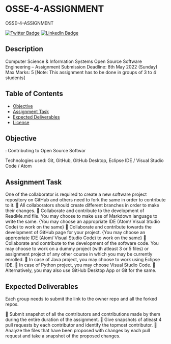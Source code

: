 # OSSE-4-ASSIGNMENT
OSSE-4-ASSIGNMENT 


[![Twitter Badge](https://img.shields.io/badge/Twitter-Profile-informational?style=flat&logo=twitter&logoColor=white&color=1CA2F1)](https://twitter.com/re01021992)
[![LinkedIn Badge](https://img.shields.io/badge/LinkedIn-Profile-informational?style=flat&logo=linkedin&logoColor=white&color=0D76A8)](https://www.linkedin.com/in/himanshu-chaurishiya-🇮🇳-965b9a126)

## Description

Computer Science & Information Systems
Open Source Software Engineering – Assignment
Submission Deadline: 8th May 2022 (Sunday)
Max Marks: 5
[Note: This assignment has to be done in groups of 3 to 4 students]




## Table of Contents 

- [Objective](#Objective)
- [Assignment Task](#Assignment_Task)
- [Expected Deliverables](#Expected_Deliverables)
- [License](#license)

## Objective

: Contributing to Open Source Softwar

Technologies used: Git, GitHub, GitHub Desktop, Eclipse IDE / Visual Studio Code / Atom

## Assignment Task
One of the collaborator is required to create a new software project repository on GitHub and others need to fork the same in order to contribute to it.
 All collaborators should create different branches in order to make their changes.
 Collaborate and contribute to the development of ReadMe.md file. You may choose to make use of Markdown language to write the same.
{You may choose an appropriate IDE (Atom/ Visual Studio Code) to work on the same}
 Collaborate and contribute towards the development of GitHub page for your project.
{You may choose an appropriate IDE (Atom/ Visual Studio Code) to work on the same}
 Collaborate and contribute to the development of the software code. You may choose to work on a dummy project (with atleast 3 or 5 files) or assignment project of any other course in which you may be currently enrolled.
 In case of Java project, you may choose to work using Eclipse IDE.
 In case of Python project, you may choose Visual Studio Code.
 Alternatively, you may also use GitHub Desktop App or Git for the same.

## Expected Deliverables
Each group needs to submit the link to the owner repo and all the forked repos.

 Submit snapshot of all the contributors and contributions made by them during the entire duration of the assignment.
 Give snapshots of atleast 4 pull requests by each contributor and identify the topmost contributor.
 Analyze the files that have been proposed with changes by each pull request and take a snapshot of the proposed changes.

